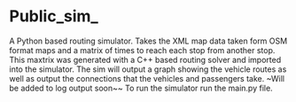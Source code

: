 # Public_sim_
A Python based routing simulator. Takes the XML map data taken form OSM format maps and a matrix of times to reach each stop from another stop. This maxtrix was generated with a C++ based routing solver and imported into the simulator.
The sim will output a graph showing the vehicle routes as well as output the connections that the vehicles and passengers take. ~Will be added to log output soon~~
To run the simulator run the main.py file.
